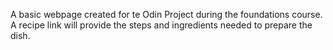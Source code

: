 A basic webpage created for te Odin Project during the foundations course. A recipe link will provide the steps and ingredients needed to prepare the dish.
